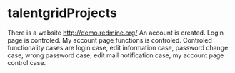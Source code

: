 # talentgridProjects

There is a website http://demo.redmine.org/
An account is created.
Login page is controled. 
My account page functions is controled.
Controled functionality cases are login case, edit information case, password change case, wrong password case, edit mail notification case, my account page control case.
